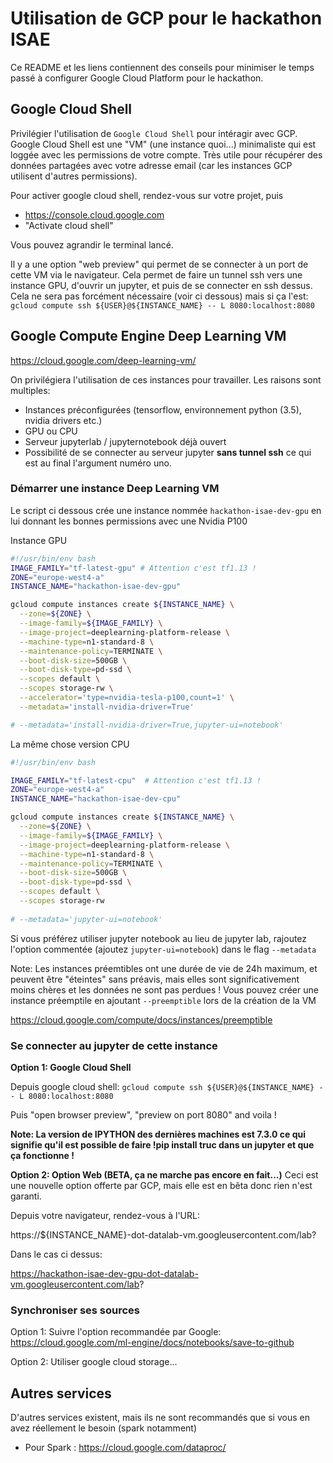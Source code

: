 # Utilisation de GCP pour le hackathon ISAE
 
Ce README et les liens contiennent des conseils pour minimiser le temps passé à configurer Google Cloud Platform pour le hackathon.

## Google Cloud Shell

Privilégier l'utilisation de `Google Cloud Shell` pour intéragir avec GCP. Google Cloud Shell est une "VM" (une instance quoi...) minimaliste qui est loggée avec les permissions de votre compte. Très utile pour récupérer des données partagées avec votre adresse email (car les instances GCP utilisent d'autres permissions).

Pour activer google cloud shell, rendez-vous sur votre projet, puis

- https://console.cloud.google.com
- "Activate cloud shell"

Vous pouvez agrandir le terminal lancé.

Il y a une option "web preview" qui permet de se connecter à un port de cette VM via le navigateur. Cela permet de faire un tunnel ssh vers une instance GPU, d'ouvrir un jupyter, et puis de se connecter en ssh dessus. Cela ne sera pas forcément nécessaire (voir ci dessous) mais si ça l'est: `gcloud compute ssh ${USER}@${INSTANCE_NAME} -- L 8080:localhost:8080`

## Google Compute Engine Deep Learning VM

https://cloud.google.com/deep-learning-vm/

On privilégiera l'utilisation de ces instances pour travailler. Les raisons sont multiples:
- Instances préconfigurées (tensorflow, environnement python (3.5), nvidia drivers etc.)
- GPU ou CPU
- Serveur jupyterlab / jupyternotebook déjà ouvert
- Possibilité de se connecter au serveur jupyter **sans tunnel ssh** ce qui est au final l'argument numéro uno.

### Démarrer une instance Deep Learning VM

Le script ci dessous crée une instance nommée `hackathon-isae-dev-gpu` en lui donnant les bonnes permissions avec une Nvidia P100

Instance GPU
```bash
#!/usr/bin/env bash
IMAGE_FAMILY="tf-latest-gpu" # Attention c'est tf1.13 !
ZONE="europe-west4-a"
INSTANCE_NAME="hackathon-isae-dev-gpu"

gcloud compute instances create ${INSTANCE_NAME} \
  --zone=${ZONE} \
  --image-family=${IMAGE_FAMILY} \
  --image-project=deeplearning-platform-release \
  --machine-type=n1-standard-8 \
  --maintenance-policy=TERMINATE \
  --boot-disk-size=500GB \
  --boot-disk-type=pd-ssd \
  --scopes default \
  --scopes storage-rw \
  --accelerator='type=nvidia-tesla-p100,count=1' \
  --metadata='install-nvidia-driver=True'

# --metadata='install-nvidia-driver=True,jupyter-ui=notebook' 
```

La même chose version CPU

```bash
#!/usr/bin/env bash

IMAGE_FAMILY="tf-latest-cpu"  # Attention c'est tf1.13 !
ZONE="europe-west4-a"
INSTANCE_NAME="hackathon-isae-dev-cpu"

gcloud compute instances create ${INSTANCE_NAME} \
  --zone=${ZONE} \
  --image-family=${IMAGE_FAMILY} \
  --image-project=deeplearning-platform-release \
  --machine-type=n1-standard-8 \
  --maintenance-policy=TERMINATE \
  --boot-disk-size=500GB \
  --boot-disk-type=pd-ssd \
  --scopes default \
  --scopes storage-rw
  
# --metadata='jupyter-ui=notebook'
```

Si vous préférez utiliser jupyter notebook au lieu de jupyter lab, rajoutez l'option commentée (ajoutez `jupyter-ui=notebook`) dans le flag `--metadata`

Note: Les instances préemtibles ont une durée de vie de 24h maximum, et peuvent être "éteintes" sans préavis, mais elles sont significativement moins chères et les données ne sont pas perdues ! Vous pouvez créer une instance préemptile en ajoutant ``--preemptible`` lors de la création de la VM

https://cloud.google.com/compute/docs/instances/preemptible

### Se connecter au jupyter de cette instance

**Option 1: Google Cloud Shell**

Depuis google cloud shell: `gcloud compute ssh ${USER}@${INSTANCE_NAME} -- L 8080:localhost:8080`

Puis "open browser preview", "preview on port 8080" and voila !

**Note: La version de IPYTHON des dernières machines est 7.3.0 ce qui signifie qu'il est possible de faire !pip install truc dans un jupyter et que ça fonctionne !**

**Option 2: Option Web (BETA, ça ne marche pas encore en fait...)**
Ceci est une nouvelle option offerte par GCP, mais elle est en bêta donc rien n'est garanti.

Depuis votre navigateur, rendez-vous à l'URL:

https://${INSTANCE_NAME}-dot-datalab-vm.googleusercontent.com/lab?

Dans le cas ci dessus: 

https://hackathon-isae-dev-gpu-dot-datalab-vm.googleusercontent.com/lab?


### Synchroniser ses sources

Option 1: Suivre l'option recommandée par Google:
https://cloud.google.com/ml-engine/docs/notebooks/save-to-github

Option 2: Utiliser google cloud storage...

## Autres services

D'autres services existent, mais ils ne sont recommandés que si vous en avez réellement le besoin (spark notamment)

- Pour Spark : https://cloud.google.com/dataproc/
